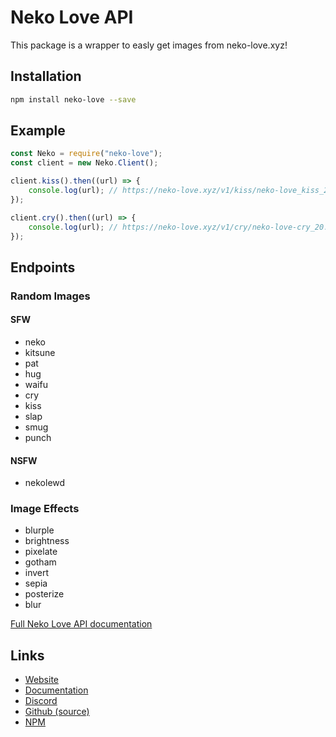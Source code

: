 # Neko Love API

This package is a wrapper to easly get images from neko-love.xyz!

## Installation

```sh
npm install neko-love --save
```

## Example

```js
const Neko = require("neko-love");
const client = new Neko.Client();

client.kiss().then((url) => {
    console.log(url); // https://neko-love.xyz/v1/kiss/neko-love_kiss_24.jpg
});

client.cry().then((url) => {
    console.log(url); // https://neko-love.xyz/v1/cry/neko-love-cry_20.gif
});
```

## Endpoints

### Random Images

#### SFW

* neko
* kitsune
* pat
* hug
* waifu
* cry
* kiss
* slap
* smug
* punch

#### NSFW

* nekolewd

### Image Effects

* blurple
* brightness
* pixelate
* gotham
* invert
* sepia
* posterize
* blur

[Full Neko Love API documentation](https://docs.neko-love.xyz/)

## Links

* [Website](https://neko-love.xyz)
* [Documentation](https://docs.neko-love.xyz/)
* [Discord](https://discord.gg/byThR3v)
* [Github (source)](https://github.com/Androz2091/neko-love)
* [NPM](https://npmjs.com/neko-love)
